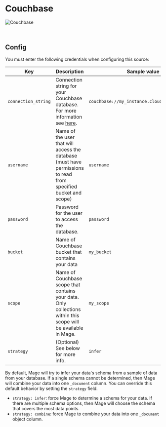 # Couchbase

![Couchbase](https://www.couchbase.com/wp-content/uploads/2022/08/CB-logo-R_B_B.png)

<br />

## Config

You must enter the following credentials when configuring this source:

| Key | Description | Sample value |
| --- | --- | --- |
| `connection_string` | Connection string for your Couchbase database. For more information see [here](https://docs.couchbase.com/kotlin-sdk/current/howtos/connecting.html#connection-string-scheme). | `couchbase://my_instance.cloud.couchbase.com` |
| `username` | Name of the user that will access the database (must have permissions to read from specified bucket and scope) | `username` |
| `password` | Password for the user to access the database.  | `password` |
| `bucket` | Name of Couchbase bucket that contains your data | `my_bucket` |
| `scope` | Name of Couchbase scope that contains your data. Only collections within this scope will be available in Mage. | `my_scope` |
| `strategy` | (Optional) See below for more info. | `infer` |


By default, Mage will try to infer your data's schema from a sample of data from your database. If a single schema cannot be determined, then Mage will combine your data into one `_document` column. You can override this default behavior by setting the `strategy` field.
* `strategy: infer`: force Mage to determine a schema for your data. If there are multiple schema options, then Mage will choose the schema that covers the most data points.
* `strategy: combine`: force Mage to combine your data into one `_document` object column.

<br />

